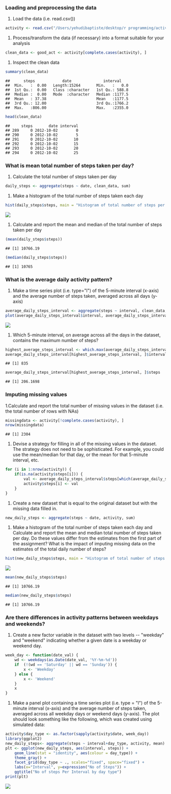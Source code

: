 ### Loading and preprocessing the data

1.  Load the data (i.e. read.csv())

``` r
activity <- read.csv("/Users/yehudibaptiste/desktop/r programming/activity.csv", as.is = TRUE)
```

1.  Process/transform the data (if necessary) into a format suitable for your analysis

``` r
clean_data <- good_act <- activity[complete.cases(activity), ]
```

1.  Inspect the clean data

``` r
summary(clean_data)
```

    ##      steps            date              interval     
    ##  Min.   :  0.00   Length:15264       Min.   :   0.0  
    ##  1st Qu.:  0.00   Class :character   1st Qu.: 588.8  
    ##  Median :  0.00   Mode  :character   Median :1177.5  
    ##  Mean   : 37.38                      Mean   :1177.5  
    ##  3rd Qu.: 12.00                      3rd Qu.:1766.2  
    ##  Max.   :806.00                      Max.   :2355.0

``` r
head(clean_data)
```

    ##     steps       date interval
    ## 289     0 2012-10-02        0
    ## 290     0 2012-10-02        5
    ## 291     0 2012-10-02       10
    ## 292     0 2012-10-02       15
    ## 293     0 2012-10-02       20
    ## 294     0 2012-10-02       25

### What is mean total number of steps taken per day?

1.  Calculate the total number of steps taken per day

``` r
daily_steps <- aggregate(steps ~ date, clean_data, sum)
```

1.  Make a histogram of the total number of steps taken each day

``` r
hist(daily_steps$steps, main = "Histogram of total number of steps per day", xlab = "Steps per day")
```

![](PA1_template_files/figure-markdown_github/unnamed-chunk-5-1.png)

1.  Calculate and report the mean and median of the total number of steps taken per day

``` r
(mean(daily_steps$steps))
```

    ## [1] 10766.19

``` r
(median(daily_steps$steps))
```

    ## [1] 10765

### What is the average daily activity pattern?

1.  Make a time series plot (i.e. type="l") of the 5-minute interval (x-axis) and the average number of steps taken, averaged across all days (y-axis)

``` r
average_daily_steps_interval <- aggregate(steps ~ interval, clean_data, mean)
plot(average_daily_steps_interval$interval, average_daily_steps_interval$steps, type='l', col=1, main="Average number of steps by Interval", xlab="Time Intervals", ylab="Average number of steps")
```

![](PA1_template_files/figure-markdown_github/unnamed-chunk-7-1.png)

1.  Which 5-minute interval, on average across all the days in the dataset, contains the maximum number of steps?

``` r
highest_average_steps_interval <- which.max(average_daily_steps_interval$steps)
average_daily_steps_interval[highest_average_steps_interval, ]$interval
```

    ## [1] 835

``` r
average_daily_steps_interval[highest_average_steps_interval, ]$steps
```

    ## [1] 206.1698

### Imputing missing values

1.Calculate and report the total number of missing values in the dataset (i.e. the total number of rows with NAs)

``` r
missingdata <- activity[!complete.cases(activity), ]
nrow(missingdata)
```

    ## [1] 2304

1.  Devise a strategy for filling in all of the missing values in the dataset. The strategy does not need to be sophisticated. For example, you could use the mean/median for that day, or the mean for that 5-minute interval, etc.

``` r
for (i in 1:nrow(activity)) {
    if(is.na(activity$steps[i])) {
        val <- average_daily_steps_interval$steps[which(average_daily_steps_interval$interval == activity$interval[i])]
        activity$steps[i] <- val 
    }
}
```

1.  Create a new dataset that is equal to the original dataset but with the missing data filled in.

``` r
new_daily_steps <- aggregate(steps ~ date, activity, sum)
```

1.  Make a histogram of the total number of steps taken each day and Calculate and report the mean and median total number of steps taken per day. Do these values differ from the estimates from the first part of the assignment? What is the impact of imputing missing data on the estimates of the total daily number of steps?

``` r
hist(new_daily_steps$steps, main = "Histogram of total number of steps per day", xlab = "Steps per day")
```

![](PA1_template_files/figure-markdown_github/unnamed-chunk-12-1.png)

``` r
mean(new_daily_steps$steps)
```

    ## [1] 10766.19

``` r
median(new_daily_steps$steps)
```

    ## [1] 10766.19

### Are there differences in activity patterns between weekdays and weekends?

1.  Create a new factor variable in the dataset with two levels -- "weekday" and "weekend" indicating whether a given date is a weekday or weekend day.

``` r
week_day <- function(date_val) {
    wd <- weekdays(as.Date(date_val, '%Y-%m-%d'))
    if  (!(wd == 'Saturday' || wd == 'Sunday')) {
        x <- 'Weekday'
    } else {
        x <- 'Weekend'
    }
    x
}
```

1.  Make a panel plot containing a time series plot (i.e. type = "l") of the 5-minute interval (x-axis) and the average number of steps taken, averaged across all weekday days or weekend days (y-axis). The plot should look something like the following, which was created using simulated data:

``` r
activity$day_type <- as.factor(sapply(activity$date, week_day))
library(ggplot2)
new_daily_steps<- aggregate(steps ~ interval+day_type, activity, mean)
plt <- ggplot(new_daily_steps, aes(interval, steps)) +
    geom_line(stat = "identity", aes(colour = day_type)) +
    theme_gray() +
    facet_grid(day_type ~ ., scales="fixed", space="fixed") +
    labs(x="Interval", y=expression("No of Steps")) +
    ggtitle("No of steps Per Interval by day type")
print(plt)
```

![](PA1_template_files/figure-markdown_github/unnamed-chunk-15-1.png)
